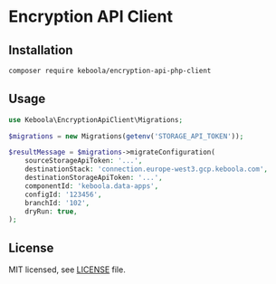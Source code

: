 # Encryption API Client

## Installation
```bash
composer require keboola/encryption-api-php-client
```

## Usage

```php
use Keboola\EncryptionApiClient\Migrations;

$migrations = new Migrations(getenv('STORAGE_API_TOKEN'));

$resultMessage = $migrations->migrateConfiguration(
    sourceStorageApiToken: '...',
    destinationStack: 'connection.europe-west3.gcp.keboola.com',
    destinationStorageApiToken: '...', 
    componentId: 'keboola.data-apps',
    configId: '123456',
    branchId: '102',
    dryRun: true,
);
```

## License

MIT licensed, see [LICENSE](./LICENSE) file.
